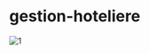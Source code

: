 # gestion-hoteliere
![1](https://github.com/Patrick17-ui/gestion-hoteliere/assets/65067483/c767ffc9-15fc-4242-9bf4-3c5cd9193544)
